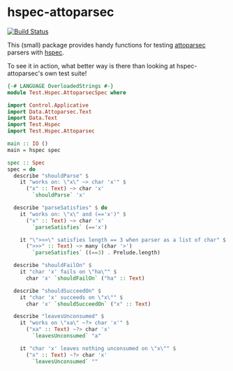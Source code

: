 hspec-attoparsec
================

[![Build Status](https://secure.travis-ci.org/alpmestan/hspec-attoparsec.png?branch=master)](http://travis-ci.org/alpmestan/hspec-attoparsec)

This (small) package provides handy functions for testing [attoparsec](http://hackage.haskell.org/package/attoparsec) parsers with [hspec](http://hackage.haskell.org/package/hspec).

To see it in action, what better way is there than looking at hspec-attoparsec's own test suite!

``` haskell
{-# LANGUAGE OverloadedStrings #-}
module Test.Hspec.AttoparsecSpec where

import Control.Applicative
import Data.Attoparsec.Text
import Data.Text
import Test.Hspec
import Test.Hspec.Attoparsec

main :: IO ()
main = hspec spec

spec :: Spec
spec = do
  describe "shouldParse" $
    it "works on: \"x\" ~> char 'x'" $
      ("x" :: Text) ~> char 'x'
        `shouldParse` 'x'

  describe "parseSatisfies" $ do
    it "works on: \"x\" and (=='x')" $
      ("x" :: Text) ~> char 'x'
        `parseSatisfies` (=='x')

    it "\">>>\" satisfies length == 3 when parser as a list of char" $
      (">>>" :: Text) ~> many (char '>')
        `parseSatisfies` ((==3) . Prelude.length)

  describe "shouldFailOn" $
    it "char 'x' fails on \"ha\"" $
      char 'x' `shouldFailOn` ("ha" :: Text)

  describe "shouldSucceedOn" $
    it "char 'x' succeeds on \"x\"" $
      char 'x' `shouldSucceedOn` ("x" :: Text)

  describe "leavesUnconsumed" $
    it "works on \"xa\" ~?> char 'x'" $
      ("xa" :: Text) ~?> char 'x'
        `leavesUnconsumed` "a"

    it "char 'x' leaves nothing unconsumed on \"x\"" $
      ("x" :: Text) ~?> char 'x'
        `leavesUnconsumed` ""
```